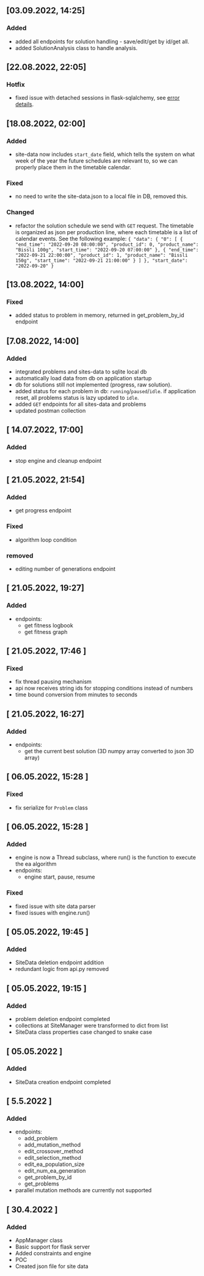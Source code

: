 ## [03.09.2022, 14:25]

### Added
- added all endpoints for solution handling - save/edit/get by id/get all.
- added SolutionAnalysis class to handle analysis.


## [22.08.2022, 22:05]

### Hotfix
- fixed issue with detached sessions in flask-sqlalchemy, see [error details](https://docs.sqlalchemy.org/en/14/errors.html#error-bhk3).


## [18.08.2022, 02:00]

### Added
- site-data now includes `start_date` field, which tells the system on what week of the year the future schedules are
relevant to, so we can properly place them in the timetable calendar.

### Fixed
- no need to write the site-data.json to a local file in DB, removed this.

### Changed
- refactor the solution schedule we send with `GET` request. The timetable is organized as json per production line,
where each timetable is a list of calendar events. See the following example:
  `{
    "data": {
        "0": [
            {
                "end_time": "2022-09-20 08:00:00",
                "product_id": 0,
                "product_name": "Bissli 100g",
                "start_time": "2022-09-20 07:00:00"
            },
            {
                "end_time": "2022-09-21 22:00:00",
                "product_id": 1,
                "product_name": "Bissli 150g",
                "start_time": "2022-09-21 21:00:00"
            }
        ]
    },
    "start_date": "2022-09-20"
}`


## [13.08.2022, 14:00]

### Fixed
- added status to problem in memory, returned in get_problem_by_id endpoint


## [7.08.2022, 14:00]

### Added
- integrated problems and sites-data to sqlite local db
- automatically load data from db on application startup
- db for solutions still not implemented (progress, raw solution).
- added status for each problem in db: `running`/`paused`/`idle`. if application reset, 
  all problems status is lazy updated to `idle`.
- added `GET` endpoints for all sites-data and problems
- updated postman collection


## [ 14.07.2022, 17:00]

### Added
- stop engine and cleanup endpoint


## [ 21.05.2022, 21:54]

### Added
- get progress endpoint

### Fixed
- algorithm loop condition

### removed
- editing number of generations endpoint  


## [ 21.05.2022, 19:27]

### Added
- endpoints:
  - get fitness logbook
  - get fitness graph


## [ 21.05.2022, 17:46 ]
### Fixed
- fix thread pausing mechanism
- api now receives string ids for stopping conditions instead of numbers
- time bound conversion from minutes to seconds


## [ 21.05.2022, 16:27]

### Added
- endpoints:
  - get the current best solution (3D numpy array converted to json 3D array)

## [ 06.05.2022, 15:28 ]

### Fixed
- fix serialize for `Problem` class


## [ 06.05.2022, 15:28 ]

### Added
- engine is now a Thread subclass, where run() is the function to execute the ea algorithm
- endpoints:
  - engine start, pause, resume

### Fixed
- fixed issue with site data parser
- fixed issues with engine.run()


## [ 05.05.2022, 19:45 ]

### Added
- SiteData deletion endpoint addition
- redundant logic from api.py removed

## [ 05.05.2022, 19:15 ]

### Added
- problem deletion endpoint completed
- collections at SiteManager were transformed to dict from list
- SiteData class properties case changed to snake case

## [ 05.05.2022 ]

### Added
- SiteData creation endpoint completed

## [ 5.5.2022 ]

### Added
- endpoints:
  - add_problem
  - add_mutation_method
  - edit_crossover_method
  - edit_selection_method
  - edit_ea_population_size
  - edit_num_ea_generation
  - get_problem_by_id
  - get_problems
- parallel mutation methods are currently not supported


## [ 30.4.2022 ]

### Added
- AppManager class
- Basic support for flask server
- Added constraints and engine
- POC
- Created json file for site data
